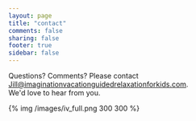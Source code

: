 ```yaml
---
layout: page
title: "contact"
comments: false
sharing: false
footer: true
sidebar: false
---
```

Questions? Comments?  Please contact [Jill@imaginationvacationguidedrelaxationforkids.com](mailto:jill@imaginationvacationguidedrelaxationforkids.com). <br> We'd love to hear from you.

{% img /images/iv_full.png 300 300 %}

